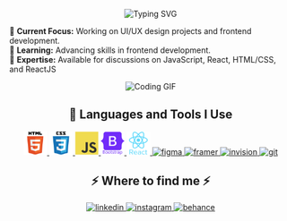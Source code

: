 <p align="center">
  <img src="https://readme-typing-svg.herokuapp.com/?font=Righteous&size=35&center=true&vCenter=true&width=500&height=70&duration=4000&lines=Hi+Folks!+👋;+I'm+THOWFIQ+RIZWAN!" alt="Typing SVG" />
</p>

<div align="center">
  <p align="left">
    🔭 <strong>Current Focus:</strong> Working on UI/UX design projects and frontend development.<br>
    🌱 <strong>Learning:</strong> Advancing skills in frontend development.<br>
    💬 <strong>Expertise:</strong> Available for discussions on JavaScript, React, HTML/CSS, and ReactJS
  </p>
</div>

<p align="center">
  <img src="https://media.giphy.com/media/qgQUggAC3Pfv687qPC/giphy.gif" alt="Coding GIF" width="500"/>
</p>

<h2 align="center">🚀 Languages and Tools I Use</h2>

<p align="center">
  <a href="https://developer.mozilla.org/en-US/docs/Web/HTML" target="_blank">
    <img src="https://raw.githubusercontent.com/devicons/devicon/master/icons/html5/html5-original-wordmark.svg" alt="html5" width="42" height="42"/>
  </a>
  <a href="https://developer.mozilla.org/en-US/docs/Web/CSS" target="_blank">
    <img src="https://raw.githubusercontent.com/devicons/devicon/master/icons/css3/css3-original-wordmark.svg" alt="css3" width="42" height="42"/>
  </a>
  <a href="https://developer.mozilla.org/en-US/docs/Web/JavaScript" target="_blank">
    <img src="https://raw.githubusercontent.com/devicons/devicon/master/icons/javascript/javascript-original.svg" alt="javascript" width="42" height="42"/>
  </a>
  <a href="https://getbootstrap.com" target="_blank">
    <img src="https://raw.githubusercontent.com/devicons/devicon/master/icons/bootstrap/bootstrap-plain-wordmark.svg" alt="bootstrap" width="42" height="42"/>
  </a>
  <a href="https://reactjs.org/" target="_blank">
    <img src="https://raw.githubusercontent.com/devicons/devicon/master/icons/react/react-original-wordmark.svg" alt="react" width="42" height="42"/>
  </a>
  <a href="https://www.figma.com/" target="_blank">
    <img src="https://www.vectorlogo.zone/logos/figma/figma-icon.svg" alt="figma" width="42" height="42"/>
  </a>
  <a href="https://www.framer.com/" target="_blank">
    <img src="https://www.vectorlogo.zone/logos/framer/framer-icon.svg" alt="framer" width="42" height="42"/>
  </a>
  <a href="https://www.invisionapp.com/" target="_blank">
    <img src="https://www.vectorlogo.zone/logos/invisionapp/invisionapp-icon.svg" alt="invision" width="42" height="42"/>
  </a>
  <a href="https://git-scm.com/" target="_blank">
    <img src="https://www.vectorlogo.zone/logos/git-scm/git-scm-icon.svg" alt="git" width="42" height="42"/>
  </a>
</p>

<h2 align="center">⚡️ Where to find me ⚡️</h2>

<p align="center">
  <a href="https://www.linkedin.com/in/thowfiq-rizwan-m/" target="_blank">
    <img src="https://img.shields.io/badge/linkedin-logo?style=for-the-badge&logo=linkedin&logoColor=white&color=%230a77b6" alt="linkedin"/>
  </a>
  <a href="https://www.instagram.com/thowfiq_keyboardist/" target="_blank">
    <img src="https://img.shields.io/badge/instagram-logo?style=for-the-badge&logo=instagram&logoColor=white&color=%23F35369" alt="instagram"/>
  </a>
  <a href="https://www.behance.net/thowfiqthowfiq" target="_blank">
    <img src="https://img.shields.io/badge/behance-logo?style=for-the-badge&logo=behance&logoColor=white&color=%230057ff" alt="behance"/>
  </a>
</p>
